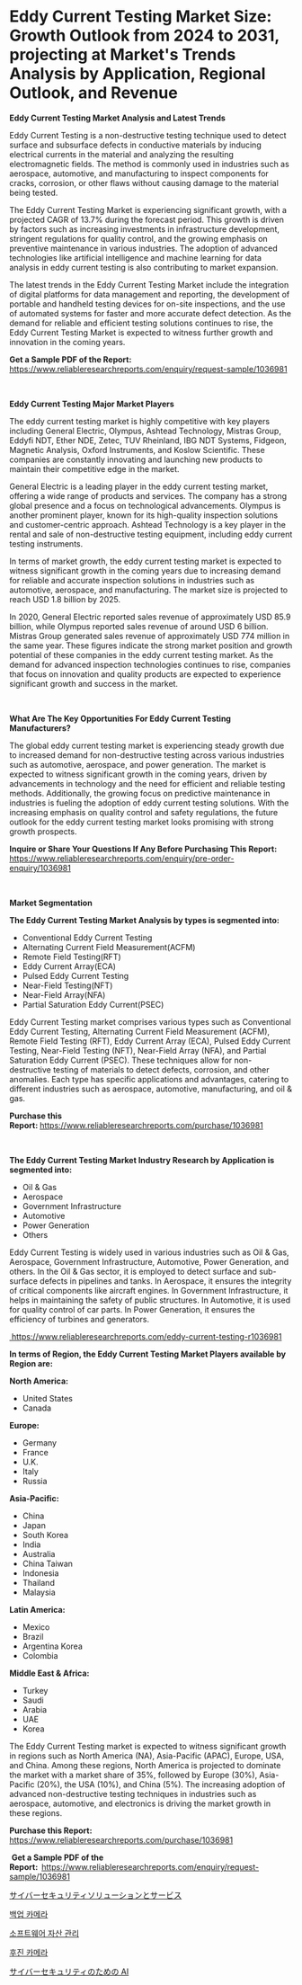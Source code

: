 <p><h1>Eddy Current Testing Market Size: Growth Outlook from 2024 to 2031, projecting at Market's Trends Analysis by Application, Regional Outlook, and Revenue</h1></p><p><strong>Eddy Current Testing Market Analysis and Latest Trends</strong></p>
<p><p>Eddy Current Testing is a non-destructive testing technique used to detect surface and subsurface defects in conductive materials by inducing electrical currents in the material and analyzing the resulting electromagnetic fields. The method is commonly used in industries such as aerospace, automotive, and manufacturing to inspect components for cracks, corrosion, or other flaws without causing damage to the material being tested.</p><p>The Eddy Current Testing Market is experiencing significant growth, with a projected CAGR of 13.7% during the forecast period. This growth is driven by factors such as increasing investments in infrastructure development, stringent regulations for quality control, and the growing emphasis on preventive maintenance in various industries. The adoption of advanced technologies like artificial intelligence and machine learning for data analysis in eddy current testing is also contributing to market expansion.</p><p>The latest trends in the Eddy Current Testing Market include the integration of digital platforms for data management and reporting, the development of portable and handheld testing devices for on-site inspections, and the use of automated systems for faster and more accurate defect detection. As the demand for reliable and efficient testing solutions continues to rise, the Eddy Current Testing Market is expected to witness further growth and innovation in the coming years.</p></p>
<p><strong>Get a Sample PDF of the Report:&nbsp;</strong> <a href="https://www.reliableresearchreports.com/enquiry/request-sample/1036981">https://www.reliableresearchreports.com/enquiry/request-sample/1036981</a></p>
<p>&nbsp;</p>
<p><strong>Eddy Current Testing Major Market Players</strong></p>
<p><p>The eddy current testing market is highly competitive with key players including General Electric, Olympus, Ashtead Technology, Mistras Group, Eddyfi NDT, Ether NDE, Zetec, TUV Rheinland, IBG NDT Systems, Fidgeon, Magnetic Analysis, Oxford Instruments, and Koslow Scientific. These companies are constantly innovating and launching new products to maintain their competitive edge in the market.</p><p>General Electric is a leading player in the eddy current testing market, offering a wide range of products and services. The company has a strong global presence and a focus on technological advancements. Olympus is another prominent player, known for its high-quality inspection solutions and customer-centric approach. Ashtead Technology is a key player in the rental and sale of non-destructive testing equipment, including eddy current testing instruments.</p><p>In terms of market growth, the eddy current testing market is expected to witness significant growth in the coming years due to increasing demand for reliable and accurate inspection solutions in industries such as automotive, aerospace, and manufacturing. The market size is projected to reach USD 1.8 billion by 2025.</p><p>In 2020, General Electric reported sales revenue of approximately USD 85.9 billion, while Olympus reported sales revenue of around USD 6 billion. Mistras Group generated sales revenue of approximately USD 774 million in the same year. These figures indicate the strong market position and growth potential of these companies in the eddy current testing market. As the demand for advanced inspection technologies continues to rise, companies that focus on innovation and quality products are expected to experience significant growth and success in the market.</p></p>
<p>&nbsp;</p>
<p><strong>What Are The Key Opportunities For Eddy Current Testing Manufacturers?</strong></p>
<p><p>The global eddy current testing market is experiencing steady growth due to increased demand for non-destructive testing across various industries such as automotive, aerospace, and power generation. The market is expected to witness significant growth in the coming years, driven by advancements in technology and the need for efficient and reliable testing methods. Additionally, the growing focus on predictive maintenance in industries is fueling the adoption of eddy current testing solutions. With the increasing emphasis on quality control and safety regulations, the future outlook for the eddy current testing market looks promising with strong growth prospects.</p></p>
<p><strong>Inquire or Share Your Questions If Any Before Purchasing This Report:</strong> <a href="https://www.reliableresearchreports.com/enquiry/pre-order-enquiry/1036981">https://www.reliableresearchreports.com/enquiry/pre-order-enquiry/1036981</a></p>
<p>&nbsp;</p>
<p><strong>Market Segmentation</strong></p>
<p><strong>The Eddy Current Testing Market Analysis by types is segmented into:</strong></p>
<p><ul><li>Conventional Eddy Current Testing</li><li>Alternating Current Field Measurement(ACFM)</li><li>Remote Field Testing(RFT)</li><li>Eddy Current Array(ECA)</li><li>Pulsed Eddy Current Testing</li><li>Near-Field Testing(NFT)</li><li>Near-Field Array(NFA)</li><li>Partial Saturation Eddy Current(PSEC)</li></ul></p>
<p><p>Eddy Current Testing market comprises various types such as Conventional Eddy Current Testing, Alternating Current Field Measurement (ACFM), Remote Field Testing (RFT), Eddy Current Array (ECA), Pulsed Eddy Current Testing, Near-Field Testing (NFT), Near-Field Array (NFA), and Partial Saturation Eddy Current (PSEC). These techniques allow for non-destructive testing of materials to detect defects, corrosion, and other anomalies. Each type has specific applications and advantages, catering to different industries such as aerospace, automotive, manufacturing, and oil & gas.</p></p>
<p><strong>Purchase this Report:&nbsp;</strong><a href="https://www.reliableresearchreports.com/purchase/1036981">https://www.reliableresearchreports.com/purchase/1036981</a></p>
<p>&nbsp;</p>
<p><strong>The Eddy Current Testing Market Industry Research by Application is segmented into:</strong></p>
<p><ul><li>Oil & Gas</li><li>Aerospace</li><li>Government Infrastructure</li><li>Automotive</li><li>Power Generation</li><li>Others</li></ul></p>
<p><p>Eddy Current Testing is widely used in various industries such as Oil & Gas, Aerospace, Government Infrastructure, Automotive, Power Generation, and others. In the Oil & Gas sector, it is employed to detect surface and sub-surface defects in pipelines and tanks. In Aerospace, it ensures the integrity of critical components like aircraft engines. In Government Infrastructure, it helps in maintaining the safety of public structures. In Automotive, it is used for quality control of car parts. In Power Generation, it ensures the efficiency of turbines and generators.</p></p>
<p><a href="https://www.reliableresearchreports.com/eddy-current-testing-r1036981">&nbsp;https://www.reliableresearchreports.com/eddy-current-testing-r1036981</a></p>
<p><strong>In terms of Region, the Eddy Current Testing Market Players available by Region are:</strong></p>
<p>
    <p> <strong> North America: </strong>
        <ul>
            <li>United States</li>
            <li>Canada</li>
        </ul>
        </p> 
    <p> <strong> Europe: </strong>
        <ul>
            <li>Germany</li>
            <li>France</li>
            <li>U.K.</li>
            <li>Italy</li>
            <li>Russia</li>
        </ul>
        </p> 
    <p> <strong> Asia-Pacific: </strong>
        <ul>
            <li>China</li>
            <li>Japan</li>
            <li>South Korea</li>
            <li>India</li>
            <li>Australia</li>
            <li>China Taiwan</li>
            <li>Indonesia</li>
            <li>Thailand</li>
            <li>Malaysia</li>
        </ul>
        </p> 
    <p> <strong> Latin America: </strong>
        <ul>
            <li>Mexico</li>
            <li>Brazil</li>
            <li>Argentina Korea</li>
            <li>Colombia</li>
        </ul>
        </p> 
    <p> <strong> Middle East & Africa: </strong>
        <ul>
            <li>Turkey</li>
            <li>Saudi</li>
            <li>Arabia</li>
            <li>UAE</li>
            <li>Korea</li>
        </ul>
    </p>
    </p>
<p><p>The Eddy Current Testing market is expected to witness significant growth in regions such as North America (NA), Asia-Pacific (APAC), Europe, USA, and China. Among these regions, North America is projected to dominate the market with a market share of 35%, followed by Europe (30%), Asia-Pacific (20%), the USA (10%), and China (5%). The increasing adoption of advanced non-destructive testing techniques in industries such as aerospace, automotive, and electronics is driving the market growth in these regions.</p></p>
<p><strong>Purchase this Report: </strong><a href="https://www.reliableresearchreports.com/purchase/1036981">https://www.reliableresearchreports.com/purchase/1036981</a></p>
<p>&nbsp;<strong>Get a Sample PDF of the Report:&nbsp;&nbsp;</strong><a href="https://www.reliableresearchreports.com/enquiry/request-sample/1036981">https://www.reliableresearchreports.com/enquiry/request-sample/1036981</a></p>
<p><strong></strong></p>
<p><p><a href="https://medium.com/@lonnyguann/%E3%82%B5%E3%82%A4%E3%83%90%E3%83%BC%E3%82%BB%E3%82%AD%E3%83%A5%E3%83%AA%E3%83%86%E3%82%A3%E3%82%BD%E3%83%AA%E3%83%A5%E3%83%BC%E3%82%B7%E3%83%A7%E3%83%B3%E3%81%8A%E3%82%88%E3%81%B3%E3%82%B5%E3%83%BC%E3%83%93%E3%82%B9%E3%81%AE%E5%B8%82%E5%A0%B4%E5%88%86%E6%9E%90-%E3%81%9D%E3%81%AEcagr-%E5%B8%82%E5%A0%B4%E3%82%BB%E3%82%B0%E3%83%A1%E3%83%B3%E3%83%86%E3%83%BC%E3%82%B7%E3%83%A7%E3%83%B3%E3%81%8A%E3%82%88%E3%81%B3%E3%82%B0%E3%83%AD%E3%83%BC%E3%83%90%E3%83%AB%E7%94%A3%E6%A5%AD%E6%A6%82%E8%A6%81-e1939fb5cefe">サイバーセキュリティソリューションとサービス</a></p><p><a href="https://medium.com/@koreycrooks2022/%EB%B0%B1%EC%97%85-%EC%B9%B4%EB%A9%94%EB%9D%BC-%EC%8B%9C%EC%9E%A5-%EB%B6%84%EC%84%9D-%EA%B8%80%EB%A1%9C%EB%B2%8C-%EC%82%B0%EC%97%85-%EC%A0%84%EB%A7%9D-%EB%B0%8F-%EC%98%88%EC%B8%A1-2024%EB%85%84%EB%B6%80%ED%84%B0-2031%EB%85%84%EA%B9%8C%EC%A7%80-9e4ccfa63459">백업 카메라</a></p><p><a href="https://github.com/RichardLueilwitz787/Market-Research-Report-List-1/blob/main/351104226972.md">소프트웨어 자산 관리</a></p><p><a href="https://medium.com/@koreycrooks2022/%EC%97%AD%ED%96%89-%EC%B9%B4%EB%A9%94%EB%9D%BC-%EC%8B%9C%EC%9E%A5-2031%EB%85%84%EA%B9%8C%EC%A7%80%EC%9D%98-%EB%8F%99%ED%96%A5-%EC%98%88%EC%B8%A1-%EB%B0%8F-%EA%B2%BD%EC%9F%81-%EB%B6%84%EC%84%9D-ea355ba19681">후진 카메라</a></p><p><a href="https://medium.com/@lonnyguann/%E3%82%B5%E3%82%A4%E3%83%90%E3%83%BC%E3%82%BB%E3%82%AD%E3%83%A5%E3%83%AA%E3%83%86%E3%82%A3%E3%81%AE%E3%81%9F%E3%82%81%E3%81%AEai%E5%B8%82%E5%A0%B4%E5%B1%95%E6%9C%9B-%E7%94%A3%E6%A5%AD%E6%A6%82%E8%A6%81%E3%81%A8%E4%BA%88%E6%B8%AC-2024%E5%B9%B4%E3%81%8B%E3%82%892031%E5%B9%B4%E3%81%BE%E3%81%A7-4da75c1e591e">サイバーセキュリティのための AI</a></p></p>